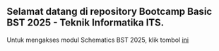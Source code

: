 ## Selamat datang di repository Bootcamp Basic BST 2025 - Teknik Informatika ITS.
Untuk mengakses modul Schematics BST 2025, klik tombol [ini](https://github.com/Schematics-BST/Prototype_Materi-1.0_BST25/wiki)
